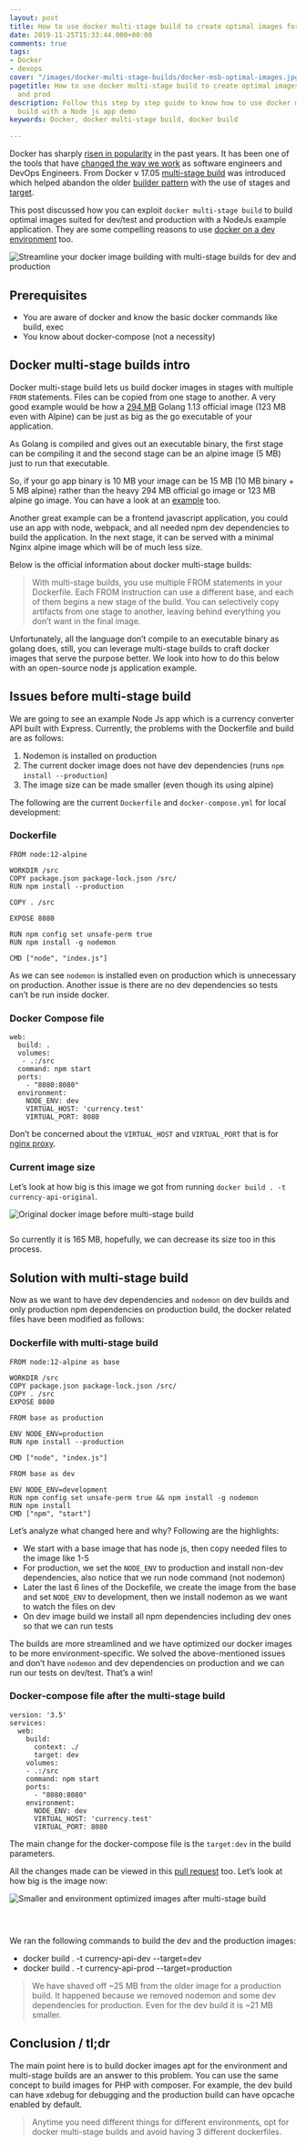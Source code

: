 ```yaml
---
layout: post
title: How to use docker multi-stage build to create optimal images for dev and production
date: 2019-11-25T15:33:44.000+00:00
comments: true
tags:
- Docker
- devops
cover: "/images/docker-multi-stage-builds/docker-msb-optimal-images.jpg"
pagetitle: How to use docker multi-stage build to create optimal images for dev, QA
  and prod
description: Follow this step by step guide to know how to use docker multi-stage
  build with a Node js app demo
keywords: Docker, docker multi-stage build, docker build

---
```

Docker has sharply [risen in popularity](https://trends.google.com/trends/explore?date=2015-11-23%202019-11-23&q=%2Fm%2F0wkcjgj,%2Fg%2F11gds4ys6t) in the past years. It has been one of the tools that have [changed the way we work](https://geshan.com.np/blog/2018/11/4-ways-docker-changed-the-way-software-engineers-work-in-past-half-decade/) as software engineers and DevOps Engineers. From Docker v 17.05 [multi-stage build](https://docs.docker.com/develop/develop-images/multistage-build/) was introduced which helped abandon the older [builder pattern](https://blog.alexellis.io/mutli-stage-docker-builds/) with the use of stages and [target](https://docs.docker.com/engine/reference/commandline/build/#specifying-target-build-stage---target).

This post discussed how you can exploit `docker multi-stage build` to build optimal images suited for dev/test and production with a NodeJs example application. They are some compelling reasons to use [docker on a dev environment](https://geshan.com.np/blog/2018/10/why-use-docker-3-reasons-from-a-development-perspective/) too.

<img class="center" src="/images/generic/loading.gif" data-echo="/images/docker-multi-stage-builds/docker-msb-optimal-images.jpg" title="Use docker multi-stage build to create optimal images" alt="Streamline your docker image building with multi-stage builds for dev and production">

<!-- more -->

## Prerequisites

* You are aware of docker and know the basic docker commands like build, exec
* You know about docker-compose (not a necessity)

## Docker multi-stage builds intro

Docker multi-stage build lets us build docker images in stages with multiple `FROM` statements. Files can be copied from one stage to another. A very good example would be how a [294 MB](https://microbadger.com/images/golang) Golang 1.13 official image (123 MB even with Alpine) can be just as big as the go executable of your application.

As Golang is compiled and gives out an executable binary, the first stage can be compiling it and the second stage can be an alpine image (5 MB) just to run that executable.

So, if your go app binary is 10 MB your image can be 15 MB (10 MB binary + 5 MB alpine) rather than the heavy 294 MB official go image or 123 MB alpine go image. You can have a look at an [example](https://medium.com/travis-on-docker/multi-stage-docker-builds-for-creating-tiny-go-images-e0e1867efe5a) too.

Another great example can be a frontend javascript application, you could use an app with node, webpack, and all needed npm dev dependencies to build the application. In the next stage, it can be served with a minimal Nginx alpine image which will be of much less size.

Below is the official information about docker multi-stage builds:

> With multi-stage builds, you use multiple FROM statements in your Dockerfile. Each FROM instruction can use a different base, and each of them begins a new stage of the build. You can selectively copy artifacts from one stage to another, leaving behind everything you don’t want in the final image.

Unfortunately, all the language don’t compile to an executable binary as golang does, still, you can leverage multi-stage builds to craft docker images that serve the purpose better. We look into how to do this below with an open-source node js application example.

## Issues before multi-stage build

We are going to see an example Node Js app which is a currency converter API built with Express. Currently, the problems with the Dockerfile and build are as follows:

1. Nodemon is installed on production
2. The current docker image does not have dev dependencies (runs `npm install --production`)
3. The image size can be made smaller (even though its using alpine)

The following are the current `Dockerfile` and `docker-compose.yml` for local development:

### Dockerfile

    FROM node:12-alpine
    
    WORKDIR /src
    COPY package.json package-lock.json /src/
    RUN npm install --production
    
    COPY . /src
    
    EXPOSE 8080
    
    RUN npm config set unsafe-perm true
    RUN npm install -g nodemon
    
    CMD ["node", "index.js"]

As we can see `nodemon` is installed even on production which is unnecessary on production. Another issue is there are no dev dependencies so tests can’t be run inside docker.

### Docker Compose file

    web:
      build: .
      volumes:
       - .:/src
      command: npm start
      ports:
        - "8080:8080"
      environment:
        NODE_ENV: dev
        VIRTUAL_HOST: 'currency.test'
        VIRTUAL_PORT: 8080

Don’t be concerned about the `VIRTUAL_HOST` and `VIRTUAL_PORT` that is for [nginx proxy](https://github.com/jwilder/nginx-proxy).

### Current image size

Let’s look at how big is this image we got from running `docker build . -t currency-api-original`.

<img class="center" src="/images/generic/loading.gif" data-echo="/images/docker-multi-stage-builds/01original-docker-image.jpg" title="Original docker image before multi-stage build" alt="Original docker image before multi-stage build" style="min-height: 30px;">

So currently it is 165 MB, hopefully, we can decrease its size too in this process.

## Solution with multi-stage build

Now as we want to have dev dependencies and `nodemon` on dev builds and only production npm dependencies on production build, the docker related files have been modified as follows:

### Dockerfile with multi-stage build

    FROM node:12-alpine as base
    
    WORKDIR /src
    COPY package.json package-lock.json /src/
    COPY . /src
    EXPOSE 8080
    
    FROM base as production
    
    ENV NODE_ENV=production
    RUN npm install --production
    
    CMD ["node", "index.js"]
    
    FROM base as dev
    
    ENV NODE_ENV=development
    RUN npm config set unsafe-perm true && npm install -g nodemon
    RUN npm install
    CMD ["npm", "start"]

Let’s analyze what changed here and why? Following are the highlights:

* We start with a base image that has node js, then copy needed files to the image like 1-5
* For production, we set the `NODE_ENV` to production and install non-dev dependencies, also notice that we run node command (not nodemon)
* Later the last 6 lines of the Dockefile, we create the image from the base and set `NODE_ENV` to development, then we install nodemon as we want to watch the files on dev
* On dev image build we install all npm dependencies including dev ones so that we can run tests

The builds are more streamlined and we have optimized our docker images to be more environment-specific. We solved the above-mentioned issues and don’t have `nodemon` and dev dependencies on production and we can run our tests on dev/test. That’s a win!

### Docker-compose file after the multi-stage build

    version: '3.5'
    services:
      web:
        build:
          context: ./
          target: dev
        volumes:
        - .:/src
        command: npm start
        ports:
          - "8080:8080"
        environment:
          NODE_ENV: dev
          VIRTUAL_HOST: 'currency.test'
          VIRTUAL_PORT: 8080

The main change for the docker-compose file is the `target:dev` in the build parameters.

All the changes made can be viewed in this [pull request](https://github.com/geshan/currency-api/pull/49) too. Let’s look at how big is the image now:

<img class="center" src="/images/generic/loading.gif" data-echo="/images/docker-multi-stage-builds/02optimized-docker-image.jpg" title="Smaller and environment optimized images after multi-stage build" alt="Smaller and environment optimized images after multi-stage build" style="min-height: 60px;">

We ran the following commands to build the dev and the production images:

* docker build . -t currency-api-dev --target=dev
* docker build . -t currency-api-prod --target=production

> We have shaved off \~25 MB from the older image for a production build. It happened because we removed nodemon and some dev dependencies for production. Even for the dev build it is \~21 MB smaller.

## Conclusion / tl;dr

The main point here is to build docker images apt for the environment and multi-stage builds are an answer to this problem. You can use the same concept to build images for PHP with composer. For example, the dev build can have xdebug for debugging and the production build can have opcache enabled by default.

> Anytime you need different things for different environments, opt for docker multi-stage builds and avoid having 3 different dockerfiles.